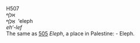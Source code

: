 H507  
אלף  
אֶלֶף ‎ ‘eleph  
*eh‘-lef*  
The same as [505](h0505) *Eleph*, a place in Palestine: - Eleph.  
